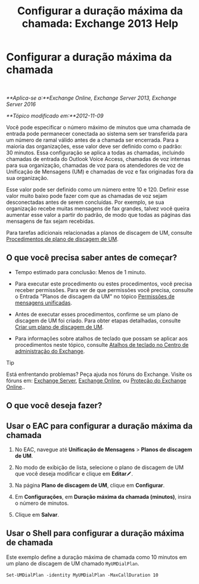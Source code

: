 ﻿---
title: 'Configurar a duração máxima da chamada: Exchange 2013 Help'
TOCTitle: Configurar a duração máxima da chamada
ms:assetid: 01aa40d2-f918-472b-bace-158222143484
ms:mtpsurl: https://technet.microsoft.com/pt-br/library/Ee423535(v=EXCHG.150)
ms:contentKeyID: 50484869
ms.date: 05/22/2018
mtps_version: v=EXCHG.150
ms.translationtype: MT
---

# Configurar a duração máxima da chamada

 

_**Aplica-se a:**Exchange Online, Exchange Server 2013, Exchange Server 2016_

_**Tópico modificado em:**2012-11-09_

Você pode especificar o número máximo de minutos que uma chamada de entrada pode permanecer conectada ao sistema sem ser transferida para um número de ramal válido antes de a chamada ser encerrada. Para a maioria das organizações, esse valor deve ser definido como o padrão: 30 minutos. Essa configuração se aplica a todas as chamadas, incluindo chamadas de entrada do Outlook Voice Access, chamadas de voz internas para sua organização, chamadas de voz para os atendedores de voz de Unificação de Mensagens (UM) e chamadas de voz e fax originadas fora da sua organização.

Esse valor pode ser definido como um número entre 10 e 120. Definir esse valor muito baixo pode fazer com que as chamadas de voz sejam desconectadas antes de serem concluídas. Por exemplo, se sua organização recebe muitas mensagens de fax grandes, talvez você queira aumentar esse valor a partir do padrão, de modo que todas as páginas das mensagens de fax sejam recebidas.

Para tarefas adicionais relacionadas a planos de discagem de UM, consulte [Procedimentos de plano de discagem de UM](um-dial-plan-procedures-exchange-2013-help.md).

## O que você precisa saber antes de começar?

  - Tempo estimado para conclusão: Menos de 1 minuto.

  - Para executar este procedimento ou estes procedimentos, você precisa receber permissões. Para ver de que permissões você precisa, consulte o Entrada "Planos de discagem da UM" no tópico [Permissões de mensagens unificadas](unified-messaging-permissions-exchange-2013-help.md).

  - Antes de executar esses procedimentos, confirme se um plano de discagem de UM foi criado. Para obter etapas detalhadas, consulte [Criar um plano de discagem de UM](create-a-um-dial-plan-exchange-2013-help.md).

  - Para informações sobre atalhos de teclado que possam se aplicar aos procedimentos neste tópico, consulte [Atalhos de teclado no Centro de administração do Exchange](keyboard-shortcuts-in-the-exchange-admin-center-exchange-online-protection-help.md).


> [!TIP]
> Está enfrentando problemas? Peça ajuda nos fóruns do Exchange. Visite os fóruns em: <A href="https://go.microsoft.com/fwlink/p/?linkid=60612">Exchange Server</A>, <A href="https://go.microsoft.com/fwlink/p/?linkid=267542">Exchange Online</A>, ou <A href="https://go.microsoft.com/fwlink/p/?linkid=285351">Proteção do Exchange Online</A>..



## O que você deseja fazer?

## Usar o EAC para configurar a duração máxima da chamada

1.  No EAC, navegue até **Unificação de Mensagens** \> **Planos de discagem de UM**.

2.  No modo de exibição de lista, selecione o plano de discagem de UM que você deseja modificar e clique em **Editar**![Ícone de edição](images/JJ218640.6f53ccb2-1f13-4c02-bea0-30690e6ea71d(EXCHG.150).gif "Ícone de edição").

3.  Na página **Plano de discagem de UM**, clique em **Configurar**.

4.  Em **Configurações**, em **Duração máxima da chamada (minutos)**, insira o número de minutos.

5.  Clique em **Salvar**.

## Usar o Shell para configurar a duração máxima de chamada

Este exemplo define a duração máxima de chamada como 10 minutos em um plano de discagem de UM chamado `MyUMDialPlan`.

    Set-UMDialPlan -identity MyUMDialPlan -MaxCallDuration 10

